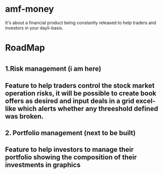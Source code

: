 # amf-money
It's about a financial product being constantly released to help traders and investors in your dayli-basis.

<h1>RoadMap<h1>

<h2>1.Risk management (i am here)<h2>
  
<p>Feature to help traders control the stock market operation risks, it will be possible to create book offers as desired and input deals   in a grid excel-like which alerts whether any threeshold defined was broken.<p>
  
<h2>2. Portfolio management (next to be built)<h2>

 <p>Feature to help investors to manage their portfolio showing the composition of their investments in graphics<p>

